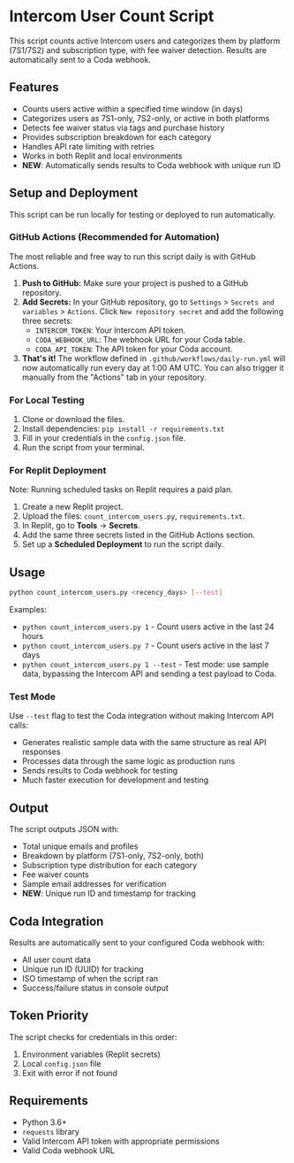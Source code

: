 # Intercom User Count Script

This script counts active Intercom users and categorizes them by platform (7S1/7S2) and subscription type, with fee waiver detection. Results are automatically sent to a Coda webhook.

## Features

- Counts users active within a specified time window (in days)
- Categorizes users as 7S1-only, 7S2-only, or active in both platforms
- Detects fee waiver status via tags and purchase history
- Provides subscription breakdown for each category
- Handles API rate limiting with retries
- Works in both Replit and local environments
- **NEW**: Automatically sends results to Coda webhook with unique run ID

## Setup and Deployment

This script can be run locally for testing or deployed to run automatically.

### GitHub Actions (Recommended for Automation)

The most reliable and free way to run this script daily is with GitHub Actions.

1.  **Push to GitHub:** Make sure your project is pushed to a GitHub repository.
2.  **Add Secrets:** In your GitHub repository, go to `Settings` > `Secrets and variables` > `Actions`. Click `New repository secret` and add the following three secrets:
    *   `INTERCOM_TOKEN`: Your Intercom API token.
    *   `CODA_WEBHOOK_URL`: The webhook URL for your Coda table.
    *   `CODA_API_TOKEN`: The API token for your Coda account.
3.  **That's it!** The workflow defined in `.github/workflows/daily-run.yml` will now automatically run every day at 1:00 AM UTC. You can also trigger it manually from the "Actions" tab in your repository.

### For Local Testing

1.  Clone or download the files.
2.  Install dependencies: `pip install -r requirements.txt`
3.  Fill in your credentials in the `config.json` file.
4.  Run the script from your terminal.

### For Replit Deployment

Note: Running scheduled tasks on Replit requires a paid plan.

1.  Create a new Replit project.
2.  Upload the files: `count_intercom_users.py`, `requirements.txt`.
3.  In Replit, go to **Tools** → **Secrets**.
4.  Add the same three secrets listed in the GitHub Actions section.
5.  Set up a **Scheduled Deployment** to run the script daily.

## Usage

```bash
python count_intercom_users.py <recency_days> [--test]
```

Examples:
- `python count_intercom_users.py 1` - Count users active in the last 24 hours
- `python count_intercom_users.py 7` - Count users active in the last 7 days
- `python count_intercom_users.py 1 --test` - Test mode: use sample data, bypassing the Intercom API and sending a test payload to Coda.

### Test Mode

Use `--test` flag to test the Coda integration without making Intercom API calls:
- Generates realistic sample data with the same structure as real API responses
- Processes data through the same logic as production runs
- Sends results to Coda webhook for testing
- Much faster execution for development and testing

## Output

The script outputs JSON with:
- Total unique emails and profiles
- Breakdown by platform (7S1-only, 7S2-only, both)
- Subscription type distribution for each category
- Fee waiver counts
- Sample email addresses for verification
- **NEW**: Unique run ID and timestamp for tracking

## Coda Integration

Results are automatically sent to your configured Coda webhook with:
- All user count data
- Unique run ID (UUID) for tracking
- ISO timestamp of when the script ran
- Success/failure status in console output

## Token Priority

The script checks for credentials in this order:
1. Environment variables (Replit secrets)
2. Local `config.json` file
3. Exit with error if not found

## Requirements

- Python 3.6+
- `requests` library
- Valid Intercom API token with appropriate permissions
- Valid Coda webhook URL 